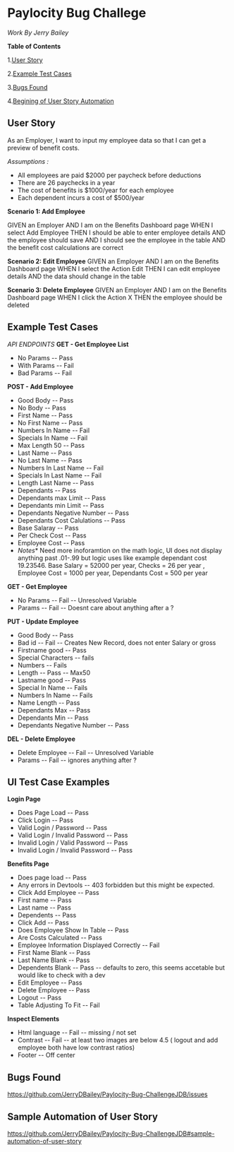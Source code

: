 # Paylocity Bug Challege
*Work By Jerry Bailey*

**Table of Contents**

1.[User Story](#user-story)

2.[Example Test Cases](#example-test-cases)

3.[Bugs Found](#bugs-found)

4.[Begining of User Story Automation](sample-automation-of-user-story)



## User Story

As an Employer, I want to input my employee data so that I can get a preview of benefit costs.

*Assumptions :*
- All employees are paid $2000 per paycheck before deductions
- There are 26 paychecks in a year
- The cost of benefits is $1000/year for each employee
- Each dependent incurs a cost of $500/year

**Scenario 1: Add Employee**

GIVEN an Employer 
AND I am on the Benefits Dashboard page 
WHEN I select Add Employee 
THEN I should be able to enter employee details 
AND the employee should save 
AND I should see the employee in the table 
AND the benefit cost calculations are correct

**Scenario 2: Edit Employee**
GIVEN an Employer 
AND I am on the Benefits Dashboard page 
WHEN I select the Action Edit 
THEN I can edit employee details 
AND the data should change in the table

**Scenario 3: Delete Employee**
GIVEN an Employer 
AND I am on the Benefits Dashboard page 
WHEN I click the Action X 
THEN the employee should be deleted

## Example Test Cases
 *API ENDPOINTS* 
**GET - Get Employee List**
- No Params -- Pass
- With Params -- Fail
- Bad Params -- Fail

**POST - Add Employee**
- Good Body -- Pass
- No Body -- Pass
- First Name -- Pass
- No First Name -- Pass
- Numbers In Name -- Fail
- Specials In Name -- Fail
- Max Length 50 -- Pass 
- Last Name -- Pass
- No Last Name -- Pass
- Numbers In Last Name -- Fail
- Specials In Last Name -- Fail
- Length Last Name -- Pass
- Dependants -- Pass
- Dependants max Limit -- Pass
- Dependants min Limit -- Pass
- Dependants Negative Number -- Pass
- Dependants Cost Calulations -- Pass
- Base Salaray -- Pass
- Per Check Cost -- Pass
- Employee Cost -- Pass
- *Notes** Need more inoforamtion on the math logic, UI does not display anything past .01-.99 but logic uses like example dependant cost 19.23546. Base Salary = 52000 per year, Checks = 26 per year , Employee Cost = 1000 per year, Dependants Cost = 500 per year

**GET - Get Employee**
- No Params -- Fail -- Unresolved Variable
- Params -- Fail -- Doesnt care about anything after a ?

**PUT - Update Employee**
- Good Body -- Pass
- Bad id -- Fail -- Creates New Record, does not enter Salary or gross
- Firstname good -- Pass
- Special Characters -- fails
- Numbers -- Fails
- Length -- Pass -- Max50
- Lastname good -- Pass
- Special In Name -- Fails
- Numbers In Name -- Fails
- Name Length -- Pass
- Dependants Max -- Pass
- Dependants Min -- Pass
- Dependants Negative Number -- Pass

**DEL - Delete Employee**
- Delete Employee -- Fail -- Unresolved Variable
- Params -- Fail -- ignores anything after ?

## UI Test Case Examples

**Login Page**
- Does Page Load -- Pass
- Click Login -- Pass
- Valid Login / Password -- Pass
- Valid Login / Invalid Password -- Pass
- Invalid Login / Valid Password -- Pass
- Invalid Login / Invalid Password -- Pass

**Benefits Page**
- Does page load -- Pass
- Any errors in Devtools -- 403 forbidden but this might be expected.
- Click Add Employee -- Pass
- First name -- Pass
- Last name -- Pass
- Dependents -- Pass
- Click Add -- Pass
- Does Employee Show In Table -- Pass
- Are Costs Calculated -- Pass
- Employee Information Displayed Correctly -- Fail
- First Name Blank -- Pass
- Last Name Blank -- Pass
- Dependents Blank -- Pass -- defaults to zero, this seems accetable but would like to check with a dev
- Edit Employee -- Pass
- Delete Employee -- Pass
- Logout -- Pass
- Table Adjusting To Fit -- Fail

**Inspect Elements**
- Html language -- Fail -- missing / not set
- Contrast -- Fail -- at least two images are below 4.5 ( logout and add employee both have low contrast ratios)
- Footer -- Off center


## Bugs Found
https://github.com/JerryDBailey/Paylocity-Bug-ChallengeJDB/issues

## Sample Automation of User Story
https://github.com/JerryDBailey/Paylocity-Bug-ChallengeJDB#sample-automation-of-user-story

